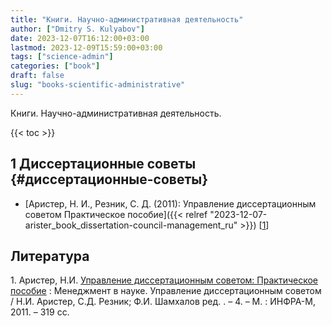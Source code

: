 ```yaml
---
title: "Книги. Научно-административная деятельность"
author: ["Dmitry S. Kulyabov"]
date: 2023-12-07T16:12:00+03:00
lastmod: 2023-12-09T15:59:00+03:00
tags: ["science-admin"]
categories: ["book"]
draft: false
slug: "books-scientific-administrative"
---
```


Книги. Научно-административная деятельность.

<!--more-->

{{< toc >}}


## <span class="section-num">1</span> Диссертационные советы {#диссертационные-советы}

-   [Аристер, Н. И., Резник, С. Д. (2011): Управление диссертационным советом Практическое пособие]({{< relref "2023-12-07-arister_book_dissertation-council-management_ru" >}}) [<a href="#citeproc_bib_item_1">1</a>]

## Литература

<div class="csl-bib-body">
  <div class="csl-entry"><a id="citeproc_bib_item_1"></a>1.	Аристер, Н.И. <a href="https://libgen.li/ads.php?md5=a9b42870f8e70d75919951754197f61c">Управление диссертационным советом: Практическое пособие</a> : Менеджмент в науке. Управление диссертационным советом / Н.И. Аристер, С.Д. Резник; Ф.И. Шамхалов ред. . – 4. – М. : ИНФРА-М, 2011. – 319 сс.</div>
</div>
